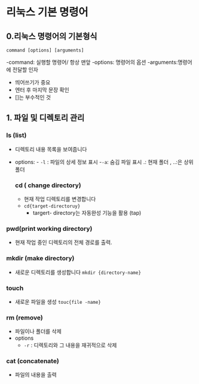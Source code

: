 # 리눅스 기본 명령어

## 0.리눅스 명령어의 기본형식 
```
command [options] [arguments]
```

-command:  실행할 명령어/ 항상 맨앞
-options: 명령어의 옵션
-arguments:명령어에 전달할 인자

- 띄어쓰기가 중요
- 엔터 후 마지막 문장 확인 
- []는 부수적인 것 

## 1. 파일 및 디렉토리 관리

### ls (list)
 - 디렉토리 내용 목록을 보여줍니다
 - options:
        - `-l` : 파일의 상세 정보 표시
        -`-a`: 숨김 파일 표시
        .: 현재 폴더 , ..:은 상위 폴더
        

    ### cd ( change directory)
    - 현재 작업 디렉토리를 변경합니다
    - `cd{target-directoruy}`
        - targert- directory는 자동완성 기능을 활용 (tap)

### pwd(print working directory)
 - 현재 작업 중인 디렉토리의 전체 경로를 출력.


 ### mkdir (make directory)
- 새로운 디렉토리를 생성합니다
`mkdir {directory-name}`

### touch

- 새로운 파일을 생성 
`touc{file -name}`

### rm (remove)
-  파일이나 폴더를 삭제
- options
    - `-r` : 디렉토리와 그 내용을 재귀적으로 삭제

### cat (concatenate)
 - 파일의 내용을 출력 
 